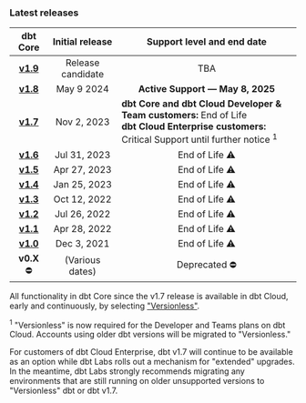 ### Latest releases

|                      dbt Core                                 | Initial release |      Support level and end date      |
|:-------------------------------------------------------------:|:---------------:|:-------------------------------------:|
| [**v1.9**](/docs/dbt-versions/core-upgrade/upgrading-to-v1.9) | Release candidate | TBA |
| [**v1.8**](/docs/dbt-versions/core-upgrade/upgrading-to-v1.8) | May 9 2024    | <b>Active Support &mdash; May 8, 2025</b>|
| [**v1.7**](/docs/dbt-versions/core-upgrade/upgrading-to-v1.7) | Nov 2, 2023   | <div align="left">**dbt Core and dbt Cloud Developer & Team customers:** End of Life <br /> **dbt Cloud Enterprise customers:** Critical Support until further notice <sup>1</sup></div> | 
| [**v1.6**](/docs/dbt-versions/core-upgrade/upgrading-to-v1.6) | Jul 31, 2023  | End of Life ⚠️ |  
| [**v1.5**](/docs/dbt-versions/core-upgrade/upgrading-to-v1.5) | Apr 27, 2023  | End of Life ⚠️ |
| [**v1.4**](/docs/dbt-versions/core-upgrade/Older%20versions/upgrading-to-v1.4) | Jan 25, 2023  | End of Life ⚠️ | 
| [**v1.3**](/docs/dbt-versions/core-upgrade/Older%20versions/upgrading-to-v1.3) | Oct 12, 2022  | End of Life ⚠️ |
| [**v1.2**](/docs/dbt-versions/core-upgrade/Older%20versions/upgrading-to-v1.2) | Jul 26, 2022  | End of Life ⚠️ | 
| [**v1.1**](/docs/dbt-versions/core-upgrade/Older%20versions/upgrading-to-v1.1) | Apr 28, 2022  | End of Life ⚠️ |
| [**v1.0**](/docs/dbt-versions/core-upgrade/Older%20versions/upgrading-to-v1.0) | Dec 3, 2021   | End of Life ⚠️ | 
|  **v0.X** ⛔️                                               | (Various dates) | Deprecated ⛔️  | Deprecated ⛔️     | 

All functionality in dbt Core since the v1.7 release is available in dbt Cloud, early and continuously, by selecting ["Versionless"](https://docs.getdbt.com/docs/dbt-versions/versionless-cloud).

<sup>1</sup> "Versionless" is now required for the Developer and Teams plans on dbt Cloud. Accounts using older dbt versions will be migrated to "Versionless."

For customers of dbt Cloud Enterprise, dbt v1.7 will continue to be available as an option while dbt Labs rolls out a mechanism for "extended" upgrades. In the meantime, dbt Labs strongly recommends migrating any environments that are still running on older unsupported versions to "Versionless" dbt or dbt v1.7.
